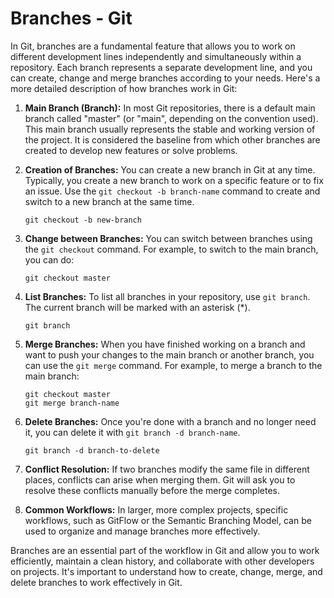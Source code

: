 # Branches - Git

In Git, branches are a fundamental feature that allows you to work on different development lines independently and simultaneously within a repository. Each branch represents a separate development line, and you can create, change and merge branches according to your needs. Here's a more detailed description of how branches work in Git:

1. **Main Branch (Branch):**
    In most Git repositories, there is a default main branch called "master" (or "main", depending on the convention used). This main branch usually represents the stable and working version of the project. It is considered the baseline from which other branches are created to develop new features or solve problems.

2. **Creation of Branches:**
    You can create a new branch in Git at any time. Typically, you create a new branch to work on a specific feature or to fix an issue. Use the `git checkout -b branch-name` command to create and switch to a new branch at the same time.

    ```shell
    git checkout -b new-branch
    ```

3. **Change between Branches:**
    You can switch between branches using the `git checkout` command. For example, to switch to the main branch, you can do:

    ```shell
    git checkout master
    ```

4. **List Branches:**
    To list all branches in your repository, use `git branch`. The current branch will be marked with an asterisk (*).

    ```shell
    git branch
    ```

5. **Merge Branches:**
    When you have finished working on a branch and want to push your changes to the main branch or another branch, you can use the `git merge` command. For example, to merge a branch to the main branch:

    ```shell
    git checkout master
    git merge branch-name
    ```

6. **Delete Branches:**
    Once you're done with a branch and no longer need it, you can delete it with `git branch -d branch-name`.

    ```shell
    git branch -d branch-to-delete
    ```

7. **Conflict Resolution:**
    If two branches modify the same file in different places, conflicts can arise when merging them. Git will ask you to resolve these conflicts manually before the merge completes.

8. **Common Workflows:**
    In larger, more complex projects, specific workflows, such as GitFlow or the Semantic Branching Model, can be used to organize and manage branches more effectively.

Branches are an essential part of the workflow in Git and allow you to work efficiently, maintain a clean history, and collaborate with other developers on projects. It's important to understand how to create, change, merge, and delete branches to work effectively in Git.